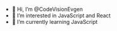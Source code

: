 - 👋 Hi, I’m @CodeVisionEvgen
- 👀 I’m interested in JavaScript and React
- 🌱 I’m currently learning JavaScript


